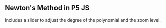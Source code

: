 ## Newton's Method in P5 JS
Includes a slider to adjust the degree of the polynomial and the zoom level.
